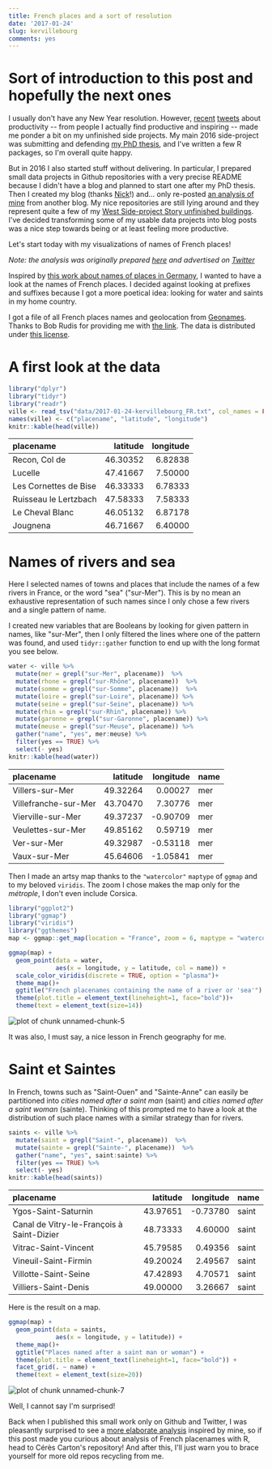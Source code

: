 ```yaml
---
title: French places and a sort of resolution
date: '2017-01-24'
slug: kervillebourg
comments: yes
---
```


# Sort of introduction to this post and hopefully the next ones

I usually don't have any New Year resolution. However, [recent](https://twitter.com/_inundata/status/820713820310016000) [tweets](https://twitter.com/gdequeiroz/status/821766148655968256) about productivity --  from people I actually find productive and inspiring -- made me ponder a bit on my unfinished side projects. My main 2016 side-project was submitting and defending [my PhD thesis](https://edoc.ub.uni-muenchen.de/19877/), and I've written a few R packages, so I'm overall quite happy. 

But in 2016 I also started stuff without delivering. In particular, I prepared small data projects in Github repositories with a very precise README because I didn't have a blog and planned to start one after my PhD thesis. Then I created my blog (thanks [Nick](http://www.njtierney.com/jekyll/2015/11/11/how-i-built-my-site/)!) and... only re-posted [an analysis of mine](/2016/10/02/first7jobs-repost/) from another blog. My nice repositories are still lying around and they represent quite a few of my [West Side-project Story unfinished buildings](http://www.commitstrip.com/en/2014/11/25/west-side-project-story/). I've decided transforming some of my usable data projects into blog posts was a nice step towards being or at least feeling more productive.

Let's start today with my visualizations of names of French places!


<!--more-->

_Note: the analysis was originally prepared [here](https://github.com/maelle/kervillebourg) and advertised on [Twitter](https://twitter.com/ma_salmon/status/728660470798946304)_

Inspired by [this work about names of places in Germany](https://github.com/hrbrmstr/zellingenach), I wanted to have a look at the names of French places. I decided against looking at prefixes and suffixes because I got a more poetical idea: looking for water and saints in my home country.

I got a file of all French places names and geolocation from [Geonames](http://download.geonames.org/). Thanks to Bob Rudis for providing me with [the link](https://gist.github.com/hrbrmstr/0fd37cf3825fc8e3eddf042a4443d1dc). The data is distributed under [this license](http://creativecommons.org/licenses/by/3.0/).

# A first look at the data


```r
library("dplyr")
library("tidyr")
library("readr")
ville <- read_tsv("data/2017-01-24-kervillebourg_FR.txt", col_names = FALSE)[, c(2, 5, 6)]
names(ville) <- c("placename", "latitude", "longitude")
knitr::kable(head(ville))
```



|placename             | latitude| longitude|
|:---------------------|--------:|---------:|
|Recon, Col de         | 46.30352|   6.82838|
|Lucelle               | 47.41667|   7.50000|
|Les Cornettes de Bise | 46.33333|   6.78333|
|Ruisseau le Lertzbach | 47.58333|   7.58333|
|Le Cheval Blanc       | 46.05132|   6.87178|
|Jougnena              | 46.71667|   6.40000|

# Names of rivers and sea

Here I selected names of towns and places that include the names of a few rivers in France, or the word "sea" ("sur-Mer"). This is by no mean an exhaustive representation of such names since I only chose a few rivers and a single pattern of name.

I created new variables that are Booleans by looking for given pattern in names, like "sur-Mer", then I only filtered the lines where one of the pattern was found, and used `tidyr::gather` function to end up with the long format you see below.


```r
water <- ville %>%
  mutate(mer = grepl("sur-Mer", placename))  %>%
  mutate(rhone = grepl("sur-Rhône", placename))  %>%
  mutate(somme = grepl("sur-Somme", placename))  %>%
  mutate(loire = grepl("sur-Loire", placename)) %>%
  mutate(seine = grepl("sur-Seine", placename)) %>%
  mutate(rhin = grepl("sur-Rhin", placename)) %>%
  mutate(garonne = grepl("sur-Garonne", placename)) %>%
  mutate(meuse = grepl("sur-Meuse", placename)) %>%
  gather("name", "yes", mer:meuse) %>%
  filter(yes == TRUE) %>%
  select(- yes)
knitr::kable(head(water))
```



|placename            | latitude| longitude|name |
|:--------------------|--------:|---------:|:----|
|Villers-sur-Mer      | 49.32264|   0.00027|mer  |
|Villefranche-sur-Mer | 43.70470|   7.30776|mer  |
|Vierville-sur-Mer    | 49.37237|  -0.90709|mer  |
|Veulettes-sur-Mer    | 49.85162|   0.59719|mer  |
|Ver-sur-Mer          | 49.32987|  -0.53118|mer  |
|Vaux-sur-Mer         | 45.64606|  -1.05841|mer  |

Then I made an artsy map thanks to the `"watercolor"` `maptype` of `ggmap` and to my beloved `viridis`. The zoom I chose makes the map only for the _métrople_, I don't even include Corsica.


```r
library("ggplot2")
library("ggmap")
library("viridis")
library("ggthemes")
map <- ggmap::get_map(location = "France", zoom = 6, maptype = "watercolor")
```




```r
ggmap(map) +
  geom_point(data = water,
             aes(x = longitude, y = latitude, col = name)) +
  scale_color_viridis(discrete = TRUE, option = "plasma")+
  theme_map()+
  ggtitle("French placenames containing the name of a river or 'sea'") +
  theme(plot.title = element_text(lineheight=1, face="bold"))+
  theme(text = element_text(size=14))
```

![plot of chunk unnamed-chunk-5](/figure/source/2017-01-24-kervillebourg/unnamed-chunk-5-1.png)

It was also, I must say, a nice lesson in French geography for me.

# Saint et Saintes

In French, towns such as "Saint-Ouen" and "Sainte-Anne" can easily be partitioned into *cities named after a saint man* (saint) and *cities named after a saint woman* (sainte). Thinking of this prompted me to have a look at the distribution of such place names with a similar strategy than for rivers.



```r
saints <- ville %>%
  mutate(saint = grepl("Saint-", placename))  %>%
  mutate(sainte = grepl("Sainte-", placename))  %>%
  gather("name", "yes", saint:sainte) %>%
  filter(yes == TRUE) %>%
  select(- yes)
knitr::kable(head(saints))
```



|placename                                 | latitude| longitude|name  |
|:-----------------------------------------|--------:|---------:|:-----|
|Ygos-Saint-Saturnin                       | 43.97651|  -0.73780|saint |
|Canal de Vitry-le-François à Saint-Dizier | 48.73333|   4.60000|saint |
|Vitrac-Saint-Vincent                      | 45.79585|   0.49356|saint |
|Vineuil-Saint-Firmin                      | 49.20024|   2.49567|saint |
|Villotte-Saint-Seine                      | 47.42893|   4.70571|saint |
|Villiers-Saint-Denis                      | 49.00000|   3.26667|saint |

Here is the result on a map.


```r
ggmap(map) +
  geom_point(data = saints,
             aes(x = longitude, y = latitude)) +
  theme_map()+
  ggtitle("Places named after a saint man or woman") +
  theme(plot.title = element_text(lineheight=1, face="bold")) +
  facet_grid(. ~ name) +
  theme(text = element_text(size=20))
```

![plot of chunk unnamed-chunk-7](/figure/source/2017-01-24-kervillebourg/unnamed-chunk-7-1.png)

Well, I cannot say I'm surprised! 

Back when I published this small work only on Github and Twitter, I was pleasantly surprised to see a [more elaborate analysis](https://github.com/ceresc/french-cities-names) inspired by mine, so if this post made you curious about analysis of French placenames with R, head to Cérès Carton's repository! And after this, I'll just warn you to brace yourself for more old repos recycling from me. 
